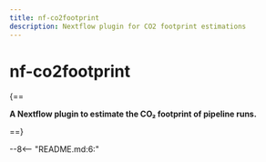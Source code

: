 ```yaml
---
title: nf-co2footprint
description: Nextflow plugin for CO2 footprint estimations
---
```


# nf-co2footprint

{==

**A Nextflow plugin to estimate the CO₂ footprint of pipeline runs.**

==}

--8<-- "README.md:6:"
